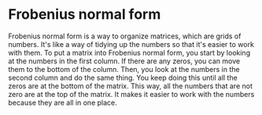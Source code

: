 # Frobenius normal form

Frobenius normal form is a way to organize matrices, which are grids of numbers. It's like a way of tidying up the numbers so that it's easier to work with them. To put a matrix into Frobenius normal form, you start by looking at the numbers in the first column. If there are any zeros, you can move them to the bottom of the column. Then, you look at the numbers in the second column and do the same thing. You keep doing this until all the zeros are at the bottom of the matrix. This way, all the numbers that are not zero are at the top of the matrix. It makes it easier to work with the numbers because they are all in one place.
